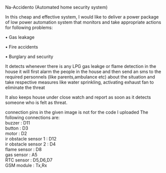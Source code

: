 Na-Accidento (Automated home security system)

In this cheap and effective system, I would like to deliver a power package of low power automation system that
monitors and take appropriate actions for following problems:

• Gas leakage

• Fire accidents

• Burglary and security

It detects whenever there is any LPG gas leakge or flame detection in the house it will first alarm the people in the house and then send an sms to the required personnels (like parents,ambulance etc)  about the situation and take respective measures like water sprinkling, activating exhaust fan to eliminate the threat

It also keeps house under close watch and report as soon as it detects someone who is felt as threat.


connection pins in the given image is not for the code I uploaded
The following connections are:  
  buzzer : D11   
  button : D3  
  motor  : D2  
  ir obstacle sensor 1 : D12  
  ir obstacle sensor 2 : D4  
  flame sensor : D8  
  gas sensor   : A5   
  RTC sensor : D5,D6,D7  
  GSM module : Tx,Rx
